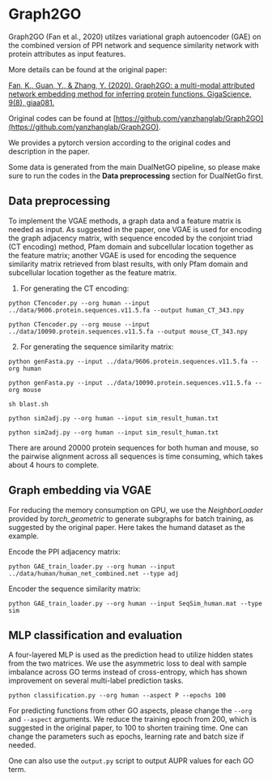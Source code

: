 # Graph2GO

Graph2GO (Fan et al., 2020) utilzes variational graph autoencoder (GAE) on the combined version of PPI network and sequence similarity network with protein attributes as input features.

More details can be found at the original paper:

[Fan, K., Guan, Y., & Zhang, Y. (2020). Graph2GO: a multi-modal attributed network embedding method for inferring protein functions. GigaScience, 9(8), giaa081.](https://academic.oup.com/gigascience/article/9/8/giaa081/5885490)

Original codes can be found at [https://github.com/yanzhanglab/Graph2GO](https://github.com/yanzhanglab/Graph2GO).

We provides a pytorch version according to the original codes and description in the paper.

Some data is generated from the main DualNetGO pipeline, so please make sure to run the codes in the **Data preprocessing** section for DualNetGo first.

## Data preprocessing

To implement the VGAE methods, a graph data and a feature matrix is needed as input. As suggested in the paper, one VGAE is used for encoding the graph adjacency matrix, with sequence encoded by the conjoint triad (CT encoding) method, Pfam domain and subcellular location together as the feature matrix; another VGAE is used for encoding the sequence similarity matrix retrieved from blast results, with only Pfam domain and subcellular location together as the feature matrix.

1. For generating the CT encoding:

```
python CTencoder.py --org human --input ../data/9606.protein.sequences.v11.5.fa --output human_CT_343.npy

python CTencoder.py --org mouse --input ../data/10090.protein.sequences.v11.5.fa --output mouse_CT_343.npy
```

2. For generating the sequence similarity matrix:

```
python genFasta.py --input ../data/9606.protein.sequences.v11.5.fa --org human

python genFasta.py --input ../data/10090.protein.sequences.v11.5.fa --org mouse

sh blast.sh

python sim2adj.py --org human --input sim_result_human.txt

python sim2adj.py --org human --input sim_result_human.txt
```

There are around 20000 protein sequences for both human and mouse, so the pairwise alignment across all sequences is time consuming, which takes about 4 hours to complete.

## Graph embedding via VGAE

For reducing the memory consumption on GPU, we use the _NeighborLoader_ provided by _torch_geometric_ to generate subgraphs for batch training, as suggested by the original paper. Here takes the humand dataset as the example.

Encode the PPI adjacency matrix:

```
python GAE_train_loader.py --org human --input ../data/human/human_net_combined.net --type adj
```

Encoder the sequence similarity matrix:

```
python GAE_train_loader.py --org human --input SeqSim_human.mat --type sim
```

## MLP classification and evaluation

A four-layered MLP is used as the prediction head to utilize hidden states from the two matrices. We use the asymmetric loss to deal with sample imbalance across GO terms instead of cross-entropy, which has shown improvement on several multi-label prediction tasks.

```
python classification.py --org human --aspect P --epochs 100
```

For predicting functions from other GO aspects, please change the `--org` and `--aspect` arguments. We reduce the training epoch from 200, which is suggested in the original paper, to 100 to shorten training time. One can change the parameters such as epochs, learning rate and batch size if needed.

One can also use the `output.py` script to output AUPR values for each GO term.
